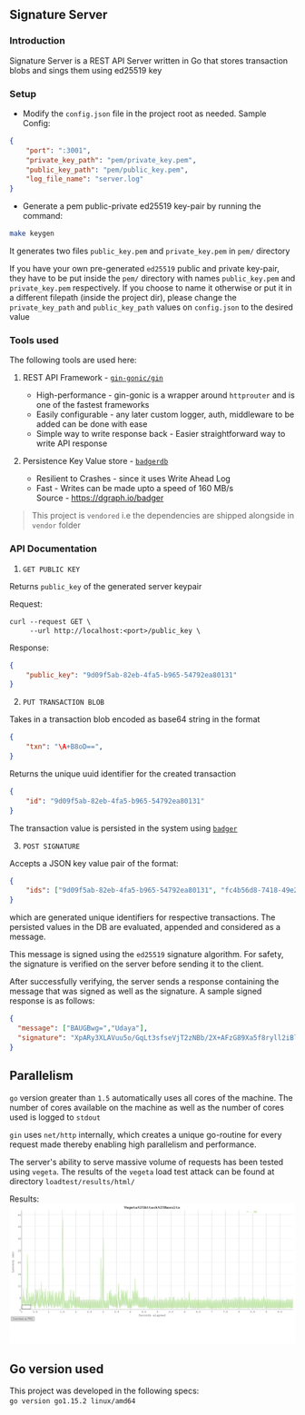 ## Signature Server

### Introduction
Signature Server is a REST API Server written in Go that stores transaction blobs and sings them using ed25519 key

### Setup

* Modify the `config.json` file in the project root as needed. Sample Config:
```json
{
    "port": ":3001",
    "private_key_path": "pem/private_key.pem",
    "public_key_path": "pem/public_key.pem",
    "log_file_name": "server.log"
}
```

* Generate a pem public-private ed25519 key-pair by running the command:
```sh
make keygen
```

It generates two files `public_key.pem` and `private_key.pem` in `pem/` directory

If you have your own pre-generated `ed25519` public and private key-pair, they have to be put inside the `pem/` directory with names `public_key.pem`  and `private_key.pem` respectively. If you choose to name it otherwise or put it in a different filepath (inside the project dir), please change the `private_key_path` and `public_key_path` values on `config.json` to the desired value

### Tools used

The following tools are used here:
1. REST API Framework - [`gin-gonic/gin`](https://github.com/gin-gonic/gin)
   * High-performance - gin-gonic is a wrapper around `httprouter` and is one of the fastest frameworks
   * Easily configurable - any later custom logger, auth, middleware to be added can be done with ease
   * Simple way to write response back - Easier straightforward way to write API response
  
2. Persistence Key Value store - [`badgerdb`](https://github.com/dgraph-io/badger)
   * Resilient to Crashes - since it uses Write Ahead Log
   * Fast - Writes can be made upto a speed of 160 MB/s \
    Source - https://dgraph.io/badger

> This project is `vendored` i.e the dependencies are shipped alongside in `vendor` folder

### API Documentation

1. `GET PUBLIC KEY`

Returns `public_key` of the generated server keypair

Request:
```shell
curl --request GET \
     --url http://localhost:<port>/public_key \
```

Response:
```json
{
    "public_key": "9d09f5ab-82eb-4fa5-b965-54792ea80131"
}
```

2. `PUT TRANSACTION BLOB`

Takes in a transaction blob encoded as base64 string in the format 
```json
{
    "txn": "\A+B8oD==",
}
```

Returns the unique uuid identifier for the created transaction
```json
{
    "id": "9d09f5ab-82eb-4fa5-b965-54792ea80131"
}
```

The transaction value is persisted in the system using [`badger`](https://github.com/dgraph-io/badger)

3. `POST SIGNATURE`

Accepts a JSON key value pair of the format:
```json
{
    "ids": ["9d09f5ab-82eb-4fa5-b965-54792ea80131", "fc4b56d8-7418-49e2-b969-8567e7221209"]
}
```
which are generated unique identifiers for respective transactions. The persisted values in the DB are evaluated, appended and considered as a message.

This message is signed using the `ed25519` signature algorithm. For safety, the signature is verified on the server before sending it to the client.

After successfully verifying, the server sends a response containing the message that was signed as well as the signature. A sample signed response is as follows:
```json
{
  "message": ["BAUGBwg=","Udaya"],
  "signature": "XpARy3XLAVuu5o/GqLt3sfseVjT2zNBb/2X+AFzG89Xa5f8ryll2iBlvvZetKI9VonbC+uahFnDWTI7be6k8Bg=="
}
```

## Parallelism
`go` version greater than `1.5` automatically uses all cores of the machine. The number of cores available on the machine as well as the number of cores used is logged to `stdout`

`gin` uses `net/http` internally, which creates a unique go-routine for every request made thereby enabling high parallelism and performance.

The server's ability to serve massive volume of requests has been tested using `vegeta`.
The results of the `vegeta` load test attack can be found at directory `loadtest/results/html/`

Results: \
![Vegeta Result](./loadtest/results/images/vegeta-plot.png)

## Go version used
This project was developed in the following specs: \
`go version go1.15.2 linux/amd64`